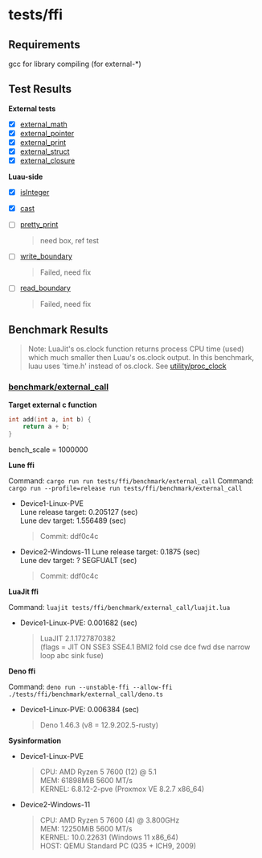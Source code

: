 # tests/ffi

## Requirements

gcc for library compiling (for external-\*)

## Test Results

**External tests**

- [x] [external_math](./external_math/init.luau)
- [x] [external_pointer](./external_pointer/init.luau)
- [x] [external_print](./external_print/init.luau)
- [x] [external_struct](./external_struct/init.luau)
- [x] [external_closure](./external_closure/init.luau)

**Luau-side**

- [x] [isInteger](./isInteger)
- [x] [cast](./cast.luau)

- [ ] [pretty_print](./pretty_print)

  > need box, ref test

- [ ] [write_boundary](./write_boundary.luau)

  > Failed, need fix

- [ ] [read_boundary](./read_boundary.luau)

  > Failed, need fix

## Benchmark Results

> Note: LuaJit's os.clock function returns process CPU time (used) which much smaller then Luau's os.clock output. In this benchmark, luau uses 'time.h' instead of os.clock. See [utility/proc_clock](./utility/proc_clock/init.luau)

### [benchmark/external_call](./benchmark/external_call/init.luau)

**Target external c function**

```c
int add(int a, int b) {
    return a + b;
}
```

bench_scale = 1000000

**Lune ffi**

Command: `cargo run run tests/ffi/benchmark/external_call`
Command: `cargo run --profile=release run tests/ffi/benchmark/external_call`

- Device1-Linux-PVE  
  Lune release target: 0.205127 (sec)  
  Lune dev target: 1.556489 (sec)

  > Commit: ddf0c4c

- Device2-Windows-11
  Lune release target: 0.1875 (sec)  
  Lune dev target: ? SEGFUALT (sec)

  > Commit: ddf0c4c

**LuaJit ffi**

Command: `luajit tests/ffi/benchmark/external_call/luajit.lua`

- Device1-Linux-PVE: 0.001682 (sec)
  > LuaJIT 2.1.1727870382  
  > (flags = JIT ON SSE3 SSE4.1 BMI2 fold cse dce fwd dse narrow loop abc sink fuse)

**Deno ffi**

Command: `deno run --unstable-ffi --allow-ffi ./tests/ffi/benchmark/external_call/deno.ts`

- Device1-Linux-PVE: 0.006384 (sec)
  > Deno 1.46.3 (v8 = 12.9.202.5-rusty)

**Sysinformation**

- Device1-Linux-PVE

  > CPU: AMD Ryzen 5 7600 (12) @ 5.1  
  > MEM: 61898MiB 5600 MT/s  
  > KERNEL: 6.8.12-2-pve (Proxmox VE 8.2.7 x86_64)

- Device2-Windows-11

  > CPU: AMD Ryzen 5 7600 (4) @ 3.800GHz  
  > MEM: 12250MiB 5600 MT/s  
  > KERNEL: 10.0.22631 (Windows 11 x86_64)  
  > HOST: QEMU Standard PC (Q35 + ICH9, 2009)
